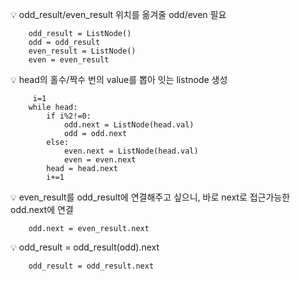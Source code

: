 
:bulb: odd_result/even_result 위치를 옮겨줄 odd/even 필요

        odd_result = ListNode()
        odd = odd_result 
        even_result = ListNode()
        even = even_result 
        
:bulb: head의 홀수/짝수 번의 value를 뽑아 잇는 listnode 생성

         i=1
        while head:
            if i%2!=0:
                odd.next = ListNode(head.val)
                odd = odd.next 
            else:
                even.next = ListNode(head.val)
                even = even.next
            head = head.next
            i+=1


:bulb: even_result를 odd_result에 연결해주고 싶으니, 바로 next로 접근가능한 odd.next에 연결

        odd.next = even_result.next 
     
:bulb: odd_result = odd_result(odd).next

        odd_result = odd_result.next




